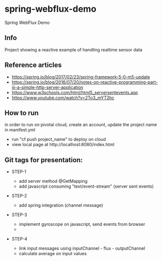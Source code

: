 # spring-webflux-demo
Spring WebFlux Demo

## Info
Project showing a reactive example of handling realtime sensor data

## Reference articles
 * https://spring.io/blog/2017/02/23/spring-framework-5-0-m5-update
 * https://spring.io/blog/2016/07/20/notes-on-reactive-programming-part-iii-a-simple-http-server-application
 * https://www.w3schools.com/html/html5_serversentevents.asp
 * https://www.youtube.com/watch?v=2To3_mYT2hc

## How to run
in order to run on pivotal cloud, create an account, update the project name in manifest.yml
- run "cf push project_name" to deploy on cloud
- view local page at http://localhost:8080/index.html

## Git tags for presentation:
* STEP-1
    * add server method @GetMapping
    * add javascript consuming "text/event-stream" (server sent events)

* STEP-2
    * add spring integration (channel message)
    
* STEP-3
    * implement gyroscope on javascript, send events from browser
    * 
* STEP-4
	* link input messages using inputChannel - flux - outputChannel
	* calculate average on input values
    